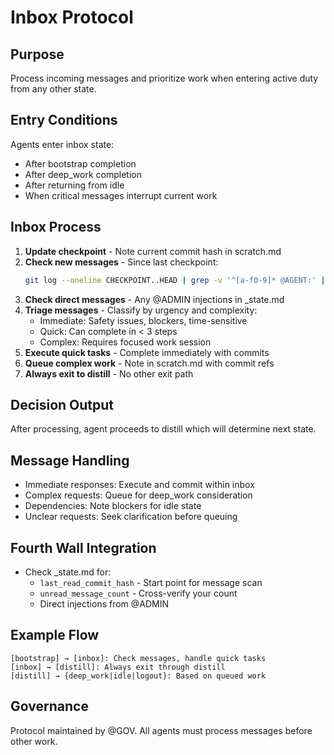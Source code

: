 # Inbox Protocol

## Purpose

Process incoming messages and prioritize work when entering active duty from any other state.

## Entry Conditions

Agents enter inbox state:
- After bootstrap completion
- After deep_work completion
- After returning from idle
- When critical messages interrupt current work

## Inbox Process

1. **Update checkpoint** - Note current commit hash in scratch.md
2. **Check new messages** - Since last checkpoint:
   ```bash
   git log --oneline CHECKPOINT..HEAD | grep -v '^[a-f0-9]* @AGENT:' | grep -E '@(AGENT|ALL)'
   ```
3. **Check direct messages** - Any @ADMIN injections in _state.md
4. **Triage messages** - Classify by urgency and complexity:
   - Immediate: Safety issues, blockers, time-sensitive
   - Quick: Can complete in < 3 steps
   - Complex: Requires focused work session
5. **Execute quick tasks** - Complete immediately with commits
6. **Queue complex work** - Note in scratch.md with commit refs
7. **Always exit to distill** - No other exit path

## Decision Output

After processing, agent proceeds to distill which will determine next state.

## Message Handling

- Immediate responses: Execute and commit within inbox
- Complex requests: Queue for deep_work consideration
- Dependencies: Note blockers for idle state
- Unclear requests: Seek clarification before queuing

## Fourth Wall Integration

- Check _state.md for:
  - `last_read_commit_hash` - Start point for message scan
  - `unread_message_count` - Cross-verify your count
  - Direct injections from @ADMIN

## Example Flow

```
[bootstrap] → [inbox]: Check messages, handle quick tasks
[inbox] → [distill]: Always exit through distill
[distill] → {deep_work|idle|logout}: Based on queued work
```

## Governance

Protocol maintained by @GOV. All agents must process messages before other work.